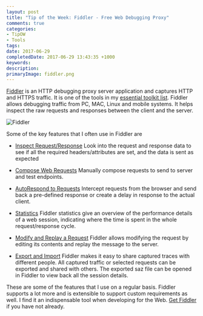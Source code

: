 ```yaml
---
layout: post
title: "Tip of the Week: Fiddler - Free Web Debugging Proxy"
comments: true
categories: 
- TipOW
- Tools
tags: 
date: 2017-06-29
completedDate: 2017-06-29 13:43:35 +1000
keywords: 
description: 
primaryImage: fiddler.png
---
```


[Fiddler](http://www.telerik.com/fiddler) is an HTTP debugging proxy server application and captures HTTP and HTTPS traffic. It is one of the tools in my [essential toolkit list](http://www.rahulpnath.com/blog/tools-that-I-use/). Fiddler allows debugging traffic from PC, MAC, Linux and mobile systems. It helps inspect the raw requests and responses between the client and the server. 

<img src="{{site.images_root}}/fiddler_inspectors.png" alt="Fiddler" class="center" >

Some of the key features that I often use in Fiddler are

- [Inspect Request/Response](http://docs.telerik.com/fiddler/Observe-Traffic/Tasks/ViewSessionContent)
Look into the request and response data to see if all the required headers/attributes are set, and the data is sent as expected

- [Compose Web Requests](http://www.rahulpnath.com/blog/using-fiddler-to-help-in-manual-testing/)
Manually compose requests to send to server and test endpoints.

- [AutoRespond to Requests](http://www.rahulpnath.com/blog/simulating-delays-in-http-calls-for-manual-tests/)
Intercept requests from the browser and send back a pre-defined response or create a delay in response to the actual client.

- [Statistics](http://docs.telerik.com/fiddler/Observe-Traffic/Tasks/ViewSessionStatistics)
Fiddler statistics give an overview of the performance details of a web session, indicating where the time is spent in the whole request/response cycle.

- [Modify and Replay a Request](http://docs.telerik.com/fiddler/Generate-Traffic/Tasks/ResendRequest)
Fiddler allows modifying the request by editing its contents and replay the message to the server.

- [Export and Import](http://docs.telerik.com/fiddler/Save-And-Load-Traffic/Tasks/CreateSAZ)
Fiddler makes it easy to share captured traces with different people. All captured traffic or selected requests can be exported and shared with others. The exported saz file can be opened in Fiddler to view back all the session details.

These are some of the features that I use on a regular basis. Fiddler supports a lot more and is extensible to support custom requirements as well. I find it an indispensable tool when developing for the Web. [Get Fiddler](https://www.telerik.com/download/fiddler) if you have not already.
